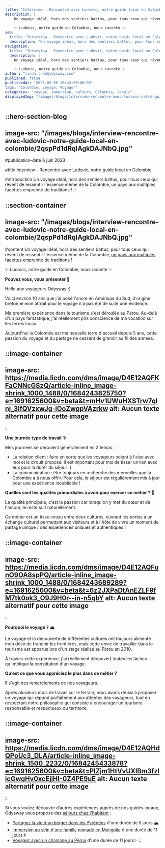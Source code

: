 ```yaml
---
title: "Interview - Rencontre avec Ludovic, notre guide local en Colombie"
description: |
    Un voyage idéal, hors des sentiers battus, pour tous ceux qui rêvent de ressentir l'essence même de la Colombie, un pays aux multiples facettes empreinte de traditions !
    
    ✨ Ludovic, notre guide en Colombie, nous raconte ✨
seo:
  title: "Interview - Rencontre avec Ludovic, notre guide local en Colombie"
  description: "Un voyage idéal, hors des sentiers battus, pour tous ceux qui rêvent de ressentir l'essence même de la Colombie, un pays aux multiples facet"
navigation:
  title: "Interview - Rencontre avec Ludovic, notre guide local en Colombie"
  description: |
    Un voyage idéal, hors des sentiers battus, pour tous ceux qui rêvent de ressentir l'essence même de la Colombie, un pays aux multiples facettes empreinte de traditions !
    
    ✨ Ludovic, notre guide en Colombie, nous raconte ✨
author: "linda.tran@odysway.com"
published: false
publishedAt: "2023-06-06 10:43:00+00:00"
tags: "Colombie, voyage, Voyager"
categories: "voyage, immersion, culture, Colombie, locale"
displayedImg: "/images/blogs/interview-rencontre-avec-ludovic-notre-guide-local-en-colombie/2qspPd1dRqIAgkDAJNbQ.jpg"
---
```


::hero-section-blog
---
image-src: "/images/blogs/interview-rencontre-avec-ludovic-notre-guide-local-en-colombie/2qspPd1dRqIAgkDAJNbQ.jpg"
---
#publication-date
6 juin 2023

#title
Interview - Rencontre avec Ludovic, notre guide local en Colombie

#introduction
Un voyage idéal, hors des sentiers battus, pour tous ceux qui rêvent de ressentir l'essence même de la Colombie, un pays aux multiples facettes empreinte de traditions !
::

::section-container
---
image-src: "/images/blogs/interview-rencontre-avec-ludovic-notre-guide-local-en-colombie/2qspPd1dRqIAgkDAJNbQ.jpg"
---
#content
Un voyage idéal, hors des sentiers battus, pour tous ceux qui rêvent de ressentir l'essence même de la Colombie, [un pays aux multiples facettes](https://odysway.com/destinations/colombie) empreinte de traditions !

✨ Ludovic, notre guide en Colombie, nous raconte ✨

**Pouvez vous, vous présenter 🙋**

Hello aux voyageurs Odysway :)

Voici environ 10 ans que j'ai posé l'ancre en Amérique du Sud, d'origine bretonne mon attrait pour le voyage n'a pas été de suite une évidence.

Ma première expérience dans le tourisme s'est déroulée au Pérou. Au-delà d'un pays fantastique, j'ai réellement pris conscience de ma vocation sur les terres Incas.

Aujourd'hui la Colombie est ma nouvelle terre d'accueil depuis 5 ans, cette passion du voyage et du partage ne cessent de grandir au fil des années.

::image-container
---
image-src: https://media.licdn.com/dms/image/D4E12AQFKFaCNNcGSzQ/article-inline_image-shrink_1000_1488/0/1684243825750?e=1691625600&v=beta&t=mHv1UWuHXSTrw7qInj_3IfQVzxwJg-IOoZwgpVAzrkw
alt: Aucun texte alternatif pour cette image
---
::

**Une journée type de travail ☀️**

Mes journées se déroulent généralement en 2 temps :

*   La relation client : faire en sorte que les voyageurs soient à l'aise avec moi et le circuit proposé. Il est important pour moi de tisser un lien avec eux pour la durer du séjour :)
*   La communication : être toujours en recherche des merveilles que la Colombie a à nous offrir. Pour cela, le séjour est régulièrement mis à jour pour une expérience inoubliable !

**Quelles sont les qualités primordiales à avoir pour exercer ce métier ? 💪**

La qualité principale, c'est la passion car lorsqu'on y met du cœur et de l'amour, le reste suit naturellement.

Ce métier est un tissu cousu entre deux cultures, ouvrant les portes à un échange culturel permettant aux visiteurs et à l'hôte de vivre un moment de partage unique / des expériences uniques et authentiques !

::image-container
---
image-src: https://media.licdn.com/dms/image/D4E12AQFunO9OA8spPQ/article-inline_image-shrink_1000_1488/0/1684243689289?e=1691625600&v=beta&t=6z2JXPaDtAnEZLF9fM7tk0ok3_O9J9H0r--in-n5qbY
alt: Aucun texte alternatif pour cette image
---
::

**Pourquoi le voyage ?** 🏔️

Le voyage et la découverte de différentes cultures ont toujours alimenté mon désir de franchir les frontières, mais cette envie de travailler dans le tourisme est apparue lors d'un stage réalisé au Pérou en 2010. 

Á travers cette expérience, j'ai réellement découvert toutes les tâches qu'implique la constitution d'un voyage.

**Qu’est ce que vous appréciez le plus dans ce métier ?**

Il s'agit des remerciements de nos voyageurs.

Après plusieurs mois de travail sur le terrain, nous avons réussi à proposer un voyage qui répond parfaitement aux attentes des voyageurs, tout en respectant notre philosophie qui consiste à encourager un tourisme responsable et respectueux du territoire.

::image-container
---
image-src: https://media.licdn.com/dms/image/D4E12AQHdQPoUc3_DLA/article-inline_image-shrink_1500_2232/0/1684245433878?e=1691625600&v=beta&t=PlZjm1HtVvUXlBm3fzlicGwgHv0xcEjjHI-0Z4PE9uE
alt: Aucun texte alternatif pour cette image
---
::

Si vous voulez découvrir d’autres expériences auprès de nos guides locaux, Odysway vous propose des [séjours chez l'habitant](https://odysway.com/thematiques/sejours-chez-l-habitant?utm_source=LK_Post&utm_medium=Article+LK&utm_campaign=chez+l%27habitant) :

*   [Partagez la vie d'un berger dans les Pyrénées](https://odysway.com/voyages/sejour-berger-bearn?utm_source=LK_Post&utm_medium=Article+LK&utm_campaign=berger) d'une durée de 5 jours 🏔️
*   [Immersion au sein d'une famille nomade en Mongolie](https://odysway.com/voyages/voyage-nomades-mongolie) d'une durée de 11 jours☀️
*   [Voyagez avec un chamane au Pérou](https://odysway.com/voyages/voyage-chamanique-perou?utm_source=LK_Post&utm_medium=Article+LK&utm_campaign=perou) d'une durée de 11 jours✨
::

